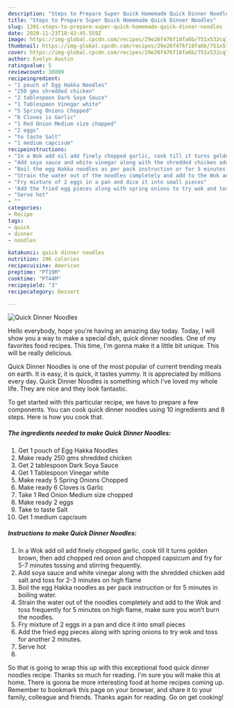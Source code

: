 ```yaml
---
description: "Steps to Prepare Super Quick Homemade Quick Dinner Noodles"
title: "Steps to Prepare Super Quick Homemade Quick Dinner Noodles"
slug: 1391-steps-to-prepare-super-quick-homemade-quick-dinner-noodles
date: 2020-11-23T18:43:45.559Z
image: https://img-global.cpcdn.com/recipes/29e26f476f18fa6b/751x532cq70/quick-dinner-noodles-recipe-main-photo.jpg
thumbnail: https://img-global.cpcdn.com/recipes/29e26f476f18fa6b/751x532cq70/quick-dinner-noodles-recipe-main-photo.jpg
cover: https://img-global.cpcdn.com/recipes/29e26f476f18fa6b/751x532cq70/quick-dinner-noodles-recipe-main-photo.jpg
author: Evelyn Austin
ratingvalue: 5
reviewcount: 30899
recipeingredient:
- "1 pouch of Egg Hakka Noodles"
- "250 gms shredded chicken"
- "2 tablespoon Dark Soya Sauce"
- "1 Tablespoon Vinegar white"
- "5 Spring Onions Chopped"
- "6 Cloves is Garlic"
- "1 Red Onion Medium size chopped"
- "2 eggs"
- "to taste Salt"
- "1 medium capcisum"
recipeinstructions:
- "In a Wok add oil add finely chopped garlic, cook till it turns golden brown, then add chopped red onion and chopped capsicum and fry for 5-7 minutes tossing and stirring frequently."
- "Add soya sauce and white vinegar along with the shredded chicken add salt and toss for 2-3 minutes on high flame"
- "Boil the egg Hakka noodles as per pack instruction or for 5 minutes in boiling water."
- "Strain the water out of the noodles completely and add to the Wok and toss frequently for 5 minutes on high flame, make sure you won’t burn the noodles."
- "Fry mixture of 2 eggs in a pan and dice it into small pieces"
- "Add the fried egg pieces along with spring onions to try wok and toss for another 2 minutes."
- "Serve hot"
- ""
categories:
- Recipe
tags:
- quick
- dinner
- noodles

katakunci: quick dinner noodles 
nutrition: 296 calories
recipecuisine: American
preptime: "PT19M"
cooktime: "PT44M"
recipeyield: "3"
recipecategory: Dessert

---
```



![Quick Dinner Noodles](https://img-global.cpcdn.com/recipes/29e26f476f18fa6b/751x532cq70/quick-dinner-noodles-recipe-main-photo.jpg)

Hello everybody, hope you're having an amazing day today. Today, I will show you a way to make a special dish, quick dinner noodles. One of my favorites food recipes. This time, I'm gonna make it a little bit unique. This will be really delicious.



Quick Dinner Noodles is one of the most popular of current trending meals on earth. It is easy, it is quick, it tastes yummy. It is appreciated by millions every day. Quick Dinner Noodles is something which I've loved my whole life. They are nice and they look fantastic.


To get started with this particular recipe, we have to prepare a few components. You can cook quick dinner noodles using 10 ingredients and 8 steps. Here is how you cook that.

<!--inarticleads1-->

##### The ingredients needed to make Quick Dinner Noodles:

1. Get 1 pouch of Egg Hakka Noodles
1. Make ready 250 gms shredded chicken
1. Get 2 tablespoon Dark Soya Sauce
1. Get 1 Tablespoon Vinegar white
1. Make ready 5 Spring Onions Chopped
1. Make ready 6 Cloves is Garlic
1. Take 1 Red Onion Medium size chopped
1. Make ready 2 eggs
1. Take to taste Salt
1. Get 1 medium capcisum




<!--inarticleads2-->

##### Instructions to make Quick Dinner Noodles:

1. In a Wok add oil add finely chopped garlic, cook till it turns golden brown, then add chopped red onion and chopped capsicum and fry for 5-7 minutes tossing and stirring frequently.
1. Add soya sauce and white vinegar along with the shredded chicken add salt and toss for 2-3 minutes on high flame
1. Boil the egg Hakka noodles as per pack instruction or for 5 minutes in boiling water.
1. Strain the water out of the noodles completely and add to the Wok and toss frequently for 5 minutes on high flame, make sure you won’t burn the noodles.
1. Fry mixture of 2 eggs in a pan and dice it into small pieces
1. Add the fried egg pieces along with spring onions to try wok and toss for another 2 minutes.
1. Serve hot
1. 




So that is going to wrap this up with this exceptional food quick dinner noodles recipe. Thanks so much for reading. I'm sure you will make this at home. There is gonna be more interesting food at home recipes coming up. Remember to bookmark this page on your browser, and share it to your family, colleague and friends. Thanks again for reading. Go on get cooking!
